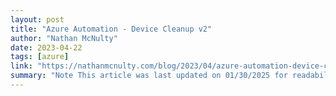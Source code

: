 ```yaml
---
layout: post
title: "Azure Automation - Device Cleanup v2"
author: "Nathan McNulty"
date: 2023-04-22
tags: [azure]
link: "https://nathanmcnulty.com/blog/2023/04/azure-automation-device-cleanup-v2/"
summary: "Note This article was last updated on 01/30/2025 for readability and updated URLs. We no longer need to manually load modules as shown, and this article will be completely overhauled to include bac..."
---
```

